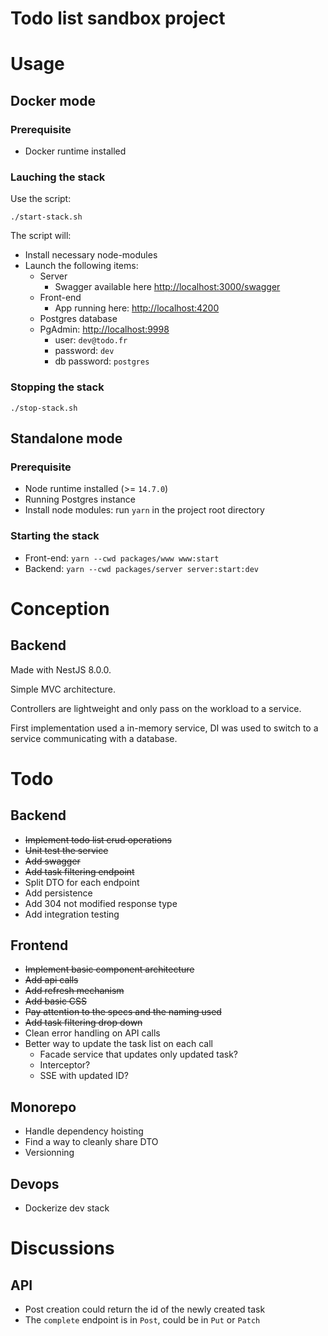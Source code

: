 # Todo list sandbox project

# Usage
## Docker mode
### Prerequisite
- Docker runtime installed

### Lauching the stack
Use the script:
```shell
./start-stack.sh
```

The script will:
- Install necessary node-modules
- Launch the following items:
   - Server
      - Swagger available here [http://localhost:3000/swagger]()
   - Front-end
      - App running here: [http://localhost:4200]()
   - Postgres database
   - PgAdmin: [http://localhost:9998]()
      - user: `dev@todo.fr`
      - password: `dev`
      - db password: `postgres`

### Stopping the stack
```shell
./stop-stack.sh
```

## Standalone mode
### Prerequisite
- Node runtime installed (>= `14.7.0`)
- Running Postgres instance
- Install node modules: run `yarn` in the project root directory

### Starting the stack
 - Front-end: `yarn --cwd packages/www www:start`
 - Backend: `yarn --cwd packages/server server:start:dev`


# Conception
## Backend
Made with NestJS 8.0.0.

Simple MVC architecture.

Controllers are lightweight and only pass on the workload to a service.

First implementation used a in-memory service, DI was used to switch to a service communicating with a database.

# Todo
## Backend
 - ~~Implement todo list crud operations~~
 - ~~Unit test the service~~
 - ~~Add swagger~~
 - ~~Add task filtering endpoint~~
 - Split DTO for each endpoint
 - Add persistence
 - Add 304 not modified response type
 - Add integration testing

## Frontend
 - ~~Implement basic component architecture~~
 - ~~Add api calls~~
 - ~~Add refresh mechanism~~
 - ~~Add basic CSS~~
 - ~~Pay attention to the specs and the naming used~~
 - ~~Add task filtering drop down~~
 - Clean error handling on API calls
 - Better way to update the task list on each call
    - Facade service that updates only updated task?
    - Interceptor?
    - SSE with updated ID?

## Monorepo
 - Handle dependency hoisting
 - Find a way to cleanly share DTO
 - Versionning

## Devops
 - Dockerize dev stack

# Discussions

## API
 - Post creation could return the id of the newly created task
 - The `complete` endpoint is in `Post`, could be in `Put` or `Patch`
